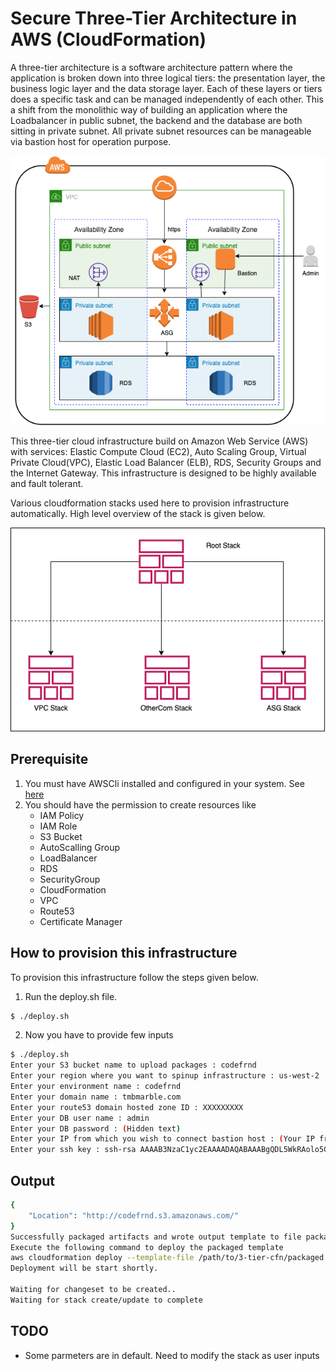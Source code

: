 # Secure Three-Tier Architecture in AWS (CloudFormation)

A three-tier architecture is a software architecture pattern where the application is broken down into three logical tiers: the presentation layer, the business logic layer and the data storage layer. Each of these layers or tiers does a specific task and can be managed independently of each other. This a shift from the monolithic way of building an application where the Loadbalancer in public subnet, the backend and the database are both sitting in private subnet. All private subnet resources can be manageable via bastion host for operation purpose.

![Example1](img/3-tier.png "Example of a successfull infra")

This three-tier cloud infrastructure build on Amazon Web Service (AWS) with services: Elastic Compute Cloud (EC2), Auto Scaling Group, Virtual Private Cloud(VPC), Elastic Load Balancer (ELB), RDS, Security Groups and the Internet Gateway. This infrastructure is designed to be highly available and fault tolerant.

Various cloudformation stacks used here to provision infrastructure automatically. High level overview of the stack is given below.

![Example2](img/cfn-stack.png "Example of cfn stack")

## Prerequisite

1. You must have AWSCli installed and configured in your system. See [here](https://docs.aws.amazon.com/cli/latest/userguide/getting-started-install.html)
2. You should have the permission to create resources like
   * IAM Policy
   * IAM Role
   * S3 Bucket
   * AutoScalling Group
   * LoadBalancer
   * RDS
   * SecurityGroup
   * CloudFormation
   * VPC
   * Route53
   * Certificate Manager

## How to provision this infrastructure

To provision this infrastructure follow the steps given below.

1. Run the deploy.sh file.

``` bash
$ ./deploy.sh
```
2. Now you have to provide few inputs

```bash
$ ./deploy.sh
Enter your S3 bucket name to upload packages : codefrnd
Enter your region where you want to spinup infrastructure : us-west-2
Enter your environment name : codefrnd
Enter your domain name : tmbmarble.com
Enter your route53 domain hosted zone ID : XXXXXXXXX
Enter your DB user name : admin
Enter your DB password : (Hidden text)
Enter your IP from which you wish to connect bastion host : (Your IP from where you want to SSH to bastion host)
Enter your ssh key : ssh-rsa AAAAB3NzaC1yc2EAAAADAQABAAABgQDL5WkRAolo5CPJz7OMvQXXXXXXXXXXXXXXXX
```
## Output

```bash
{
    "Location": "http://codefrnd.s3.amazonaws.com/"
}
Successfully packaged artifacts and wrote output template to file packaged.yaml.
Execute the following command to deploy the packaged template
aws cloudformation deploy --template-file /path/to/3-tier-cfn/packaged.yaml --stack-name <YOUR STACK NAME>
Deployment will be start shortly.

Waiting for changeset to be created..
Waiting for stack create/update to complete

```

## TODO

* Some parmeters are in default. Need to modify the stack as user inputs
